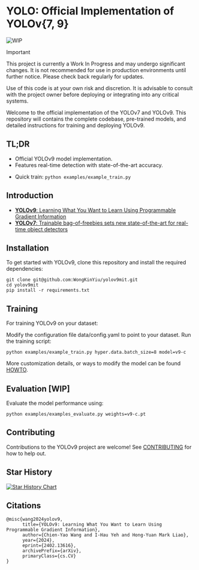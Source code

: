 # YOLO: Official Implementation of YOLOv{7, 9}

![WIP](https://img.shields.io/badge/status-WIP-orange)
> [!IMPORTANT]
> This project is currently a Work In Progress and may undergo significant changes. It is not recommended for use in production environments until further notice. Please check back regularly for updates.
> 
> Use of this code is at your own risk and discretion. It is advisable to consult with the project owner before deploying or integrating into any critical systems.

Welcome to the official implementation of the YOLOv7 and YOLOv9. This repository will contains the complete codebase, pre-trained models, and detailed instructions for training and deploying YOLOv9.

## TL;DR
- Official YOLOv9 model implementation.
- Features real-time detection with state-of-the-art accuracy.
<!-- - Includes pre-trained models and training scripts. -->
- Quick train: `python examples/example_train.py`

## Introduction
- [**YOLOv9**: Learning What You Want to Learn Using Programmable Gradient Information](https://arxiv.org/abs/2402.13616)
- [**YOLOv7**: Trainable bag-of-freebies sets new state-of-the-art for real-time object detectors](https://arxiv.org/abs/2207.02696)

## Installation
To get started with YOLOv9, clone this repository and install the required dependencies:
```shell
git clone git@github.com:WongKinYiu/yolov9mit.git
cd yolov9mit
pip install -r requirements.txt
```

<!-- 
```
pip install git+https://github.com/WongKinYiu/yolov9mit.git
``` 
-->

<!-- ### Quick Start
Run YOLOv9 on a pre-trained model with:

```shell
python examples/example_train.py hyper.data.batch_size=8
``` -->

<!-- ## Model Zoo[WIP]
Find pre-trained models with benchmarks on various datasets in the [Model Zoo](docs/MODELS). -->

## Training
For training YOLOv9 on your dataset:

Modify the configuration file data/config.yaml to point to your dataset.
Run the training script:

```shell
python examples/example_train.py hyper.data.batch_size=8 model=v9-c
```

More customization details, or ways to modify the model can be found [HOWTO](docs/HOWTO).

## Evaluation [WIP]
Evaluate the model performance using:

```shell
python examples/examples_evaluate.py weights=v9-c.pt
```

## Contributing
Contributions to the YOLOv9 project are welcome! See [CONTRIBUTING](docs/CONTRIBUTING.md) for how to help out.

## Star History
[![Star History Chart](https://api.star-history.com/svg?repos=WongKinYiu/yolov9mit&type=Date)](https://star-history.com/#WongKinYiu/yolov9mit&Date)

## Citations
```
@misc{wang2024yolov9,
      title={YOLOv9: Learning What You Want to Learn Using Programmable Gradient Information}, 
      author={Chien-Yao Wang and I-Hau Yeh and Hong-Yuan Mark Liao},
      year={2024},
      eprint={2402.13616},
      archivePrefix={arXiv},
      primaryClass={cs.CV}
}
```